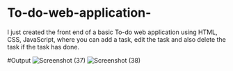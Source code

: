 # To-do-web-application-

I just created the front end of a basic To-do web application using HTML, CSS, JavaScript, where you can add a task, edit the task and also delete the task if the task has done.

#Output
![Screenshot (37)](https://github.com/Sayan0501/To-do-web-application-/assets/111379709/b5b94d99-6f87-4a77-90ca-165357391891)
![Screenshot (38)](https://github.com/Sayan0501/To-do-web-application-/assets/111379709/33e0513e-b350-4199-9d69-48a26f01ac23)

